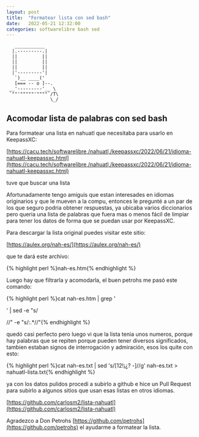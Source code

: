 ```yaml
---
layout: post
title:  "Formatear lista con sed bash"
date:   2022-05-21 12:32:00
categories: softwarelibre bash sed
---
```


       ___________
      |.---------.|
      ||         ||
      ||         ||
      ||         ||
      |'---------'|
       `)__ ____('
       [=== -- o ]--.
     __'---------'__ \
     `""'"""""'""""`/T\
                    \_/
                    


## Acomodar lista de palabras con sed bash

Para formatear una lista en nahuatl que necesitaba para usarlo en KeepassXC:

[https://cacu.tech/softwarelibre,/nahuatl,/keepassxc/2022/06/21/idioma-nahuatl-keepassxc.html](https://cacu.tech/softwarelibre,/nahuatl,/keepassxc/2022/06/21/idioma-nahuatl-keepassxc.html)

tuve que buscar una lista

Afortunadamente tengo amiguis que estan interesades en idiomas originarios y que le mueven a la compu, entonces le pregunté a un par de los que seguro podria obtener respuestas, ya ubicaba varios diccionarios pero queria una lista de palabras que fuera mas o menos fácil de limpiar para tener los datos de forma que se puedan usar por KeepassXC.

Para descargar la lista original puedes visitar este sitio:

[https://aulex.org/nah-es/](https://aulex.org/nah-es/) 

que te dará este archivo:

{% highlight perl %}nah-es.htm{% endhighlight %}

Luego hay que filtrarla y acomodarla, el buen petrohs me pasó este comando:

{% highlight perl %}cat nah-es.htm | grep '<p><span class=dict>' 
| sed -e "s/<p><span class=dict>//" -e "s/:.*//"{% endhighlight %}

quedó casi perfecto pero luego vi que la lista tenia unos numeros, porque hay palabras que se repiten porque pueden tener diversos significados, tambien estaban signos de interrogación y admiración, esos los quite con esto:

{% highlight perl %}cat nah-es.txt | sed 's/[12!¡¿? \-]//g' nah-es.txt > nahuatl-lista.txt{% endhighlight %}

ya con los datos pulidos procedi a subirlo a github e hice un Pull Request para subirlo a algunos sitios que usan esas listas en otros idiomas.

[https://github.com/carlosm2/lista-nahuatl](https://github.com/carlosm2/lista-nahuatl)

Agradezco a Don Petrohs [https://github.com/petrohs](https://github.com/petrohs) el ayudarme a formatear la lista.

